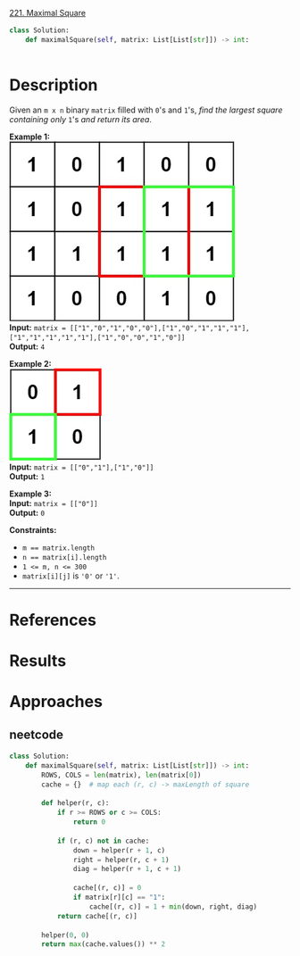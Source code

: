 [221. Maximal Square](https://leetcode.com/problems/maximal-square/)

```python
class Solution:
    def maximalSquare(self, matrix: List[List[str]]) -> int:
        
```

# Description

Given an `m x n` binary `matrix` filled with `0`'s and `1`'s, _find the largest square containing only_ `1`'s _and return its area_.

**Example 1:**  
![](!assets/attachments/Pasted%20image%2020240420011649.png)  
**Input:** `matrix = [["1","0","1","0","0"],["1","0","1","1","1"],["1","1","1","1","1"],["1","0","0","1","0"]]`  
**Output:** `4`  

**Example 2:**  
![](!assets/attachments/Pasted%20image%2020240420011658.png)  
**Input:** `matrix = [["0","1"],["1","0"]]`  
**Output:** `1`  

**Example 3:**  
**Input:** `matrix = [["0"]]`  
**Output:** `0`  

**Constraints:**
- `m == matrix.length`
- `n == matrix[i].length`
- `1 <= m, n <= 300`
- `matrix[i][j]` is `'0'` or `'1'`.

---



# References



# Results



# Approaches



## neetcode

```python
class Solution:
    def maximalSquare(self, matrix: List[List[str]]) -> int:
        ROWS, COLS = len(matrix), len(matrix[0])
        cache = {}  # map each (r, c) -> maxLength of square

        def helper(r, c):
            if r >= ROWS or c >= COLS:
                return 0

            if (r, c) not in cache:
                down = helper(r + 1, c)
                right = helper(r, c + 1)
                diag = helper(r + 1, c + 1)

                cache[(r, c)] = 0
                if matrix[r][c] == "1":
                    cache[(r, c)] = 1 + min(down, right, diag)
            return cache[(r, c)]

        helper(0, 0)
        return max(cache.values()) ** 2

```
